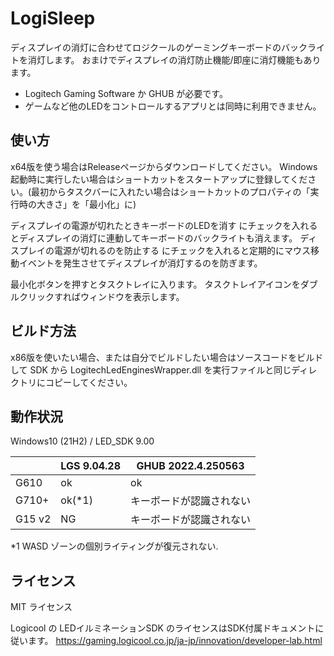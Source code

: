 # LogiSleep

ディスプレイの消灯に合わせてロジクールのゲーミングキーボードのバックライトを消灯します。
おまけでディスプレイの消灯防止機能/即座に消灯機能もあります。

- Logitech Gaming Software か GHUB が必要です。
- ゲームなど他のLEDをコントロールするアプリとは同時に利用できません。


## 使い方

x64版を使う場合はReleaseページからダウンロードしてください。
Windows起動時に実行したい場合はショートカットをスタートアップに登録してください。(最初からタスクバーに入れたい場合はショートカットのプロパティの「実行時の大きさ」を「最小化」に)

ディスプレイの電源が切れたときキーボードのLEDを消す にチェックを入れるとディスプレイの消灯に連動してキーボードのバックライトも消えます。
ディスプレイの電源が切れるのを防止する にチェックを入れると定期的にマウス移動イベントを発生させてディスプレイが消灯するのを防ぎます。

最小化ボタンを押すとタスクトレイに入ります。
タスクトレイアイコンをダブルクリックすればウィンドウを表示します。


## ビルド方法

x86版を使いたい場合、または自分でビルドしたい場合はソースコードをビルドして SDK から LogitechLedEnginesWrapper.dll を実行ファイルと同じディレクトリにコピーしてください。


## 動作状況

Windows10 (21H2) / LED_SDK 9.00

|        | LGS 9.04.28 | GHUB 2022.4.250563    |
|--------|-------------|-----------------------|
| G610   | ok          | ok                    |
| G710+  | ok(*1)      | キーボードが認識されない   |
| G15 v2 | NG          | キーボードが認識されない   |

*1 WASD ゾーンの個別ライティングが復元されない.


## ライセンス

MIT ライセンス

Logicool の LEDイルミネーションSDK のライセンスはSDK付属ドキュメントに従います。
https://gaming.logicool.co.jp/ja-jp/innovation/developer-lab.html


